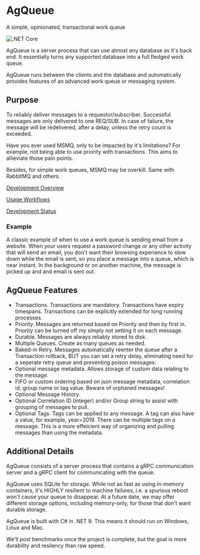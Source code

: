 # AgQueue
A simple, opinionated, transactional work queue

![.NET Core](https://github.com/masilver99/AgQueue/workflows/.NET%20Core/badge.svg?branch=master)

AgQueue is a server process that can use almost any database as it's back end.  It essentially turns any supported database into a full fledged work queue.

AgQueue runs between the clients and the database and automatically provides features of an advanced work queue or messaging system. 

## Purpose

To reliably deliver messages to a requestor/subscriber.  Successful messages are only delivered to one REQ/SUB.  In case of failure, the message will be redelivered, after a delay, unless the retry count is exceeded.

Have you ever used MSMQ, only to be impacted by it's limitations?  For example, not being able to use priority with transactions.  This aims to allieviate those pain points.

Besides, for simple work queues, MSMQ may be overkill.  Same with RabbitMQ and others.

[Development Overview](dev_overview.md)

[Usage Workflows](workflows.md)

[Development Status](dev_status.md)

### Example

A classic example of when to use a work queue is sending email from a website.  When your users request a password change or any other activity that will send an email, you don't want their browsing experience to slow down while the email is sent, so you place a message into a queue, which is near instant.  In the background or on another machine, the message is picked up and and email is sent out.

## AgQueue Features

* Transactions.  Transactions are mandatory.  Transactions have expiry timespans.  Transactions can be explicitly extended for long running processes.
* Priority.  Messages are returned based on Priority and then by first in.  Priority can be turned off my simply not setting it on each message.
* Durable.  Messages are always reliably stored to disk.  
* Multiple Queues.  Create as many queues as needed.
* Baked-in Retry.  Messages automatically reenter the queue after a Transaction rollback, BUT you can set a retry delay, eliminating need for a seperate retry queue and preventing poison messages.
* Optional message metadata.  Allows storage of custom data relating to the message.  
* FIFO or custom ordering based on json message metadata, correlation id, group name or tag value. Beware of orphaned messages!
* Optional Message History.
* Optional Correlation ID (integer) and/or Group string to assist with grouping of messages to pull.
* Optional Tags.  Tags can be applied to any message.  A tag can also have a value, for example, year=2019.  There can be multiple tags on a message.  This is a more effeicient way of organizing and pulling messages than using the metadata.

## Additional Details

AgQueue consists of a server process that contains a gRPC communication server and a gRPC client for communicating with the queue.  

AgQueue uses SQLite for storage.  While not as fast as using in-memory containers, it's HIGHLY resilient to machine failures, i.e. a spurious reboot won't cause your queue to disappear.  At a future date, we may offer different storage options, including memory-only, for those that don't want durable storage.

AgQueue is built with C# in .NET 9.  This means it should run on Windows, Linux and Mac.  

We'll post benchmarks once the project is complete, but the goal is more durability and resilency than raw speed.

